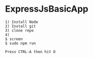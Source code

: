 # ExpressJsBasicApp

    1) Install Node 
    2) Install git 
    3) clone repo
    4)    
    $ screen
    $ sudo npm run 

    Press CTRL-A then hit D
